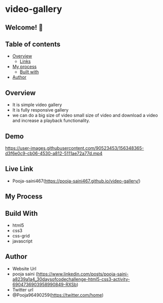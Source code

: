 # video-gallery

## Welcome! 👋

## Table of contents

- [Overview](#overview)
  - [Links](#links)
- [My process](#my-process)
  - [Built with](#built-with)
- [Author](#author)

## Overview 
- It is simple video gallery 
- It is fully responsive gallery 
- we can do a big size of video small size of video and download a video and increase a playback functionality.

## Demo

https://user-images.githubusercontent.com/90523453/156348365-d3f6e0c9-cb06-4530-a812-5111ae72a77d.mp4

## Live Link
- Pooja-saini467(https://pooja-saini467.github.io/video-gallery/)
## My Process
## Build With
- html5
- css3
- css-grid
- javascript

## Author
- Website Url
- pooja saini (https://www.linkedin.com/posts/pooja-saini-a8239a1a4_30daysofcodechallenge-html5-css3-activity-6904736903958990849-RXSb)
- Twitter url
- @Pooja96490259(https://twitter.com/home)

